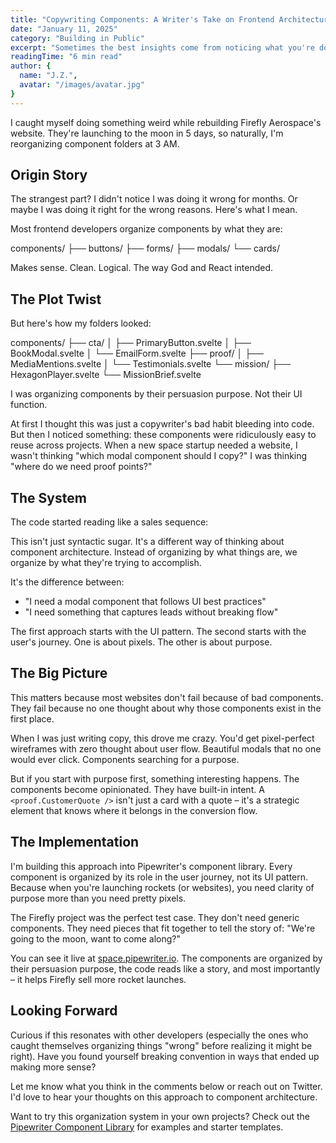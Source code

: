 ```yaml
---
title: "Copywriting Components: A Writer's Take on Frontend Architecture"
date: "January 11, 2025"
category: "Building in Public"
excerpt: "Sometimes the best insights come from noticing what you're doing wrong. Or in this case, what you're doing differently without realizing it. A story about component organization, rocket launches, and why writers might be the architects we need."
readingTime: "6 min read"
author: {
  name: "J.Z.",
  avatar: "/images/avatar.jpg"
}
---
```


<script>
  import CodeDemo from '$lib/blog/components/blocks/CodeDemo.svelte';
  import Hero from '$lib/(space)/content/Hero.svelte';
</script>

I caught myself doing something weird while rebuilding Firefly Aerospace's website. They're launching to the moon in 5 days, so naturally, I'm reorganizing component folders at 3 AM.

## Origin Story

The strangest part? I didn't notice I was doing it wrong for months. Or maybe I was doing it right for the wrong reasons. Here's what I mean.

Most frontend developers organize components by what they are:

<CodeDemo language="bash">
components/
├── buttons/
├── forms/
├── modals/
└── cards/
</CodeDemo>

Makes sense. Clean. Logical. The way God and React intended.

## The Plot Twist

But here's how my folders looked:

<CodeDemo language="bash">
components/
├── cta/
│   ├── PrimaryButton.svelte
│   ├── BookModal.svelte
│   └── EmailForm.svelte
├── proof/
│   ├── MediaMentions.svelte
│   └── Testimonials.svelte
└── mission/
    ├── HexagonPlayer.svelte
    └── MissionBrief.svelte
</CodeDemo>

I was organizing components by their persuasion purpose. Not their UI function.

At first I thought this was just a copywriter's bad habit bleeding into code. But then I noticed something: these components were ridiculously easy to reuse across projects. When a new space startup needed a website, I wasn't thinking "which modal component should I copy?" I was thinking "where do we need proof points?"

## The System

The code started reading like a sales sequence:

<CodeDemo language="svelte">
<Hero />
<!-- <Hero>
  <proof.MissionTimeline />
  <cta.BookRideButton />
</Hero> -->
</CodeDemo>

This isn't just syntactic sugar. It's a different way of thinking about component architecture. Instead of organizing by what things are, we organize by what they're trying to accomplish.

It's the difference between:

* "I need a modal component that follows UI best practices"
* "I need something that captures leads without breaking flow"

The first approach starts with the UI pattern. The second starts with the user's journey. One is about pixels. The other is about purpose.

## The Big Picture

This matters because most websites don't fail because of bad components. They fail because no one thought about why those components exist in the first place.

When I was just writing copy, this drove me crazy. You'd get pixel-perfect wireframes with zero thought about user flow. Beautiful modals that no one would ever click. Components searching for a purpose.

But if you start with purpose first, something interesting happens. The components become opinionated. They have built-in intent. A `<proof.CustomerQuote />` isn't just a card with a quote – it's a strategic element that knows where it belongs in the conversion flow.

## The Implementation

I'm building this approach into Pipewriter's component library. Every component is organized by its role in the user journey, not its UI pattern. Because when you're launching rockets (or websites), you need clarity of purpose more than you need pretty pixels.

The Firefly project was the perfect test case. They don't need generic components. They need pieces that fit together to tell the story of: "We're going to the moon, want to come along?"

You can see it live at [space.pipewriter.io](https://space.pipewriter.io). The components are organized by their persuasion purpose, the code reads like a story, and most importantly – it helps Firefly sell more rocket launches.

## Looking Forward

Curious if this resonates with other developers (especially the ones who caught themselves organizing things "wrong" before realizing it might be right). Have you found yourself breaking convention in ways that ended up making more sense?

Let me know what you think in the comments below or reach out on Twitter. I'd love to hear your thoughts on this approach to component architecture.

Want to try this organization system in your own projects? Check out the [Pipewriter Component Library](https://pipewriter.io/components) for examples and starter templates.